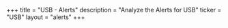 +++
title = "USB - Alerts"
description = "Analyze the Alerts for USB"
ticker = "USB"
layout = "alerts"
+++


